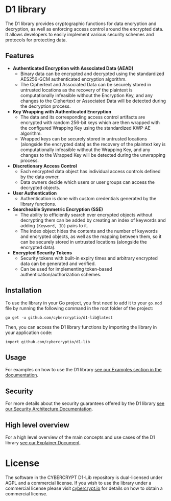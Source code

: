 # D1 library

The D1 library provides cryptographic functions for data encryption and decryption, as well as enforcing access control around the encrypted data. It allows developers to easily implement various security schemes and protocols for protecting data.

## Features

- **Authenticated Encryption with Associated Data (AEAD)**
    - Binary data can be encrypted and decrypted using the standardized AES256-GCM authenticated encryption algorithm.
    - The Ciphertext and Associated Data can be securely stored in untrusted locations as the recovery of the plaintext is computationally infeasible without the Encryption Key, and any changes to the Ciphertext or Associated Data will be detected during the decryption process.
- **Key Wrapping with Authenticated Encryption**
    - The data and its corresponding access control artifacts are encrypted with random 256-bit keys which are then wrapped with the configured Wrapping Key using the standardized KWP-AE algorithm.
    - Wrapped keys can be securely stored in untrusted locations (alongside the encrypted data) as the recovery of the plaintext key is computationally infeasible without the Wrapping Key, and any changes to the Wrapped Key will be detected during the unwrapping process.
- **Discretionary Access Control**
    - Each encrypted data object has individual access controls defined by the data owner.
    - Data owners decide which users or user groups can access the decrypted objects.
- **User Authentication**
    - Authentication is done with custom credentials generated by the library functions.
- **Searcheable Symmetric Encryption (SSE)**
    - The ability to efficiently search over encrypted objects without decrypting them can be added by creating an index of keywords and adding `(Keyword, ID)` pairs to it.
    - The index object hides the contents and the number of keywords and encrypted objects, as well as the mapping between them, so it can be securely stored in untrusted locations (alongside the encrypted data).
- **Encrypted Security Tokens**
    - Security tokens with built-in expiry times and arbitrary encrypted data can be generated and verified.
    - Can be used for implementing token-based authentication/authorization schemes.

## Installation

To use the library in your Go project, you first need to add it to your `go.mod` file by running the following command in the root folder of the project:

```
go get -u github.com/cybercryptio/d1-lib@latest

```

Then, you can access the D1 library functions by importing the library in your application code:

```
import github.com/cybercryptio/d1-lib

```

## Usage

For examples on how to use the D1 library [see our Examples section in the documentation](notion://www.notion.so/TODO).

## Security

For more details about the security guarantees offered by the D1 library [see our Security Architecture Documentation](notion://www.notion.so/TODO).

## High level overview

For a high level overview of the main concepts and use cases of the D1 library [see our Explainer Document](notion://www.notion.so/documentation/explainer.md).

# License

The software in the CYBERCRYPT D1-Lib repository is dual-licensed under AGPL and a commercial license. If you wish to use the library under a commercial license please visit [cybercrypt.io](https://cybercrypt.io/) for details on how to obtain a commercial license.
